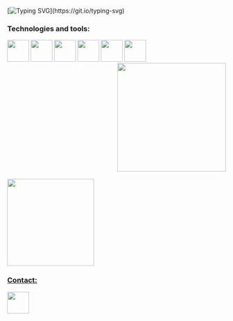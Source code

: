 [![Typing SVG](https://readme-typing-svg.herokuapp.com?font=Noto+Sans&weight=800&size=32&duration=5000&pause=800&color=112AF7&width=800&lines=Welcome+to+my+GitHub+profile!;Bem-vindo+ao+meu+perfil+do+GitHub!;Willkommen+auf+meinem+GitHub-Profil!;Bienvenido+a+mi+perfil+de+GitHub!;%E7%A7%81%E3%81%AE+GitHub+%E3%83%97%E3%83%AD%E3%83%95%E3%82%A3%E3%83%BC%E3%83%AB%E3%81%B8%E3%82%88%E3%81%86%E3%81%93%E3%81%9D!)](https://git.io/typing-svg)


### Technologies and tools:
<div style="display: inline-block">
  <img height="50px" width="50px" src="https://cdn.jsdelivr.net/gh/devicons/devicon@latest/icons/python/python-original.svg" />
  <img height="50px" width="50px" src="https://cdn.jsdelivr.net/gh/devicons/devicon@latest/icons/html5/html5-original.svg" />
  <img height="50px" width="50px" src="https://cdn.jsdelivr.net/gh/devicons/devicon@latest/icons/css3/css3-original.svg" />
  <img height="50px" width="50px" src="https://cdn.jsdelivr.net/gh/devicons/devicon@latest/icons/javascript/javascript-original.svg" />
  <img height="50px" width="50px" src="https://cdn.jsdelivr.net/gh/devicons/devicon@latest/icons/mysql/mysql-original.svg" />
  <img height="50px" width="50px" src="https://cdn.jsdelivr.net/gh/devicons/devicon@latest/icons/flask/flask-original.svg" />
  <img src="https://github.com/user-attachments/assets/0a2cf44e-c109-4e04-abae-057c30ce13b9" alt="" align="right" height="250px">
</div>

<div><br>
  <a href="https://github.com/arthurbenczdecamargo">
  <img height="200px" src="https://github-readme-stats.vercel.app/api/top-langs/?username=arthurbenczdecamargo&layout=compact&langs_count=10&theme=one_dark_pro"/>
</div>

### Contact:
<a href="https://www.linkedin.com/in/arthurbenczdecamargo/" target="_blank"><img height="50px" width="50px" src="https://cdn.jsdelivr.net/gh/devicons/devicon@latest/icons/linkedin/linkedin-original.svg" /></a>
